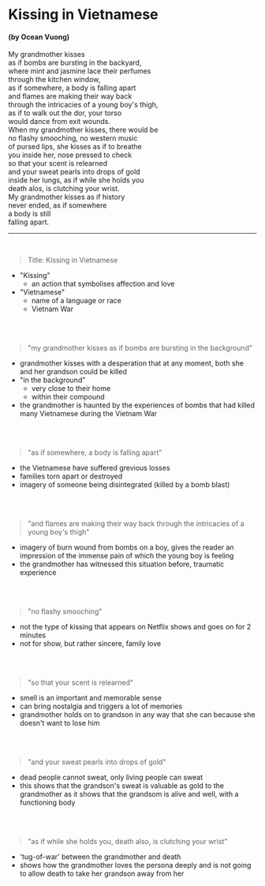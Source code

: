# Kissing in Vietnamese
#### (by Ocean Vuong)

My grandmother kisses <br>
as if bombs are bursting in the backyard, <br>
where mint and jasmine lace their perfumes <br>
through the kitchen window, <br>
as if somewhere, a body is falling apart <br>
and flames are making their way back <br>
through the intricacies of a young boy's thigh, <br>
as if to walk out the dor, your torso <br>
would dance from exit wounds. <br>
When my grandmother kisses, there would be <br>
no flashy smooching, no western music <br>
of pursed lips, she kisses as if to breathe <br>
you inside her, nose pressed to check <br>
so that your scent is relearned <br>
and your sweat pearls into drops of gold <br>
inside her lungs, as if while she holds you <br>
death alos, is clutching your wrist. <br>
My grandmother kisses as if history <br>
never ended, as if somewhere <br>
a body is still <br>
falling apart. <br>

<hr>
<br>

> Title: Kissing in Vietnamese 
- "Kissing"
    - an action that symbolises affection and love
- "Vietnamese"
    - name of a language or race
    - Vietnam War

<br><br>

> "my grandmother kisses as if bombs are bursting in the background"
- grandmother kisses with a desperation that at any moment, both she and her grandson could be killed
- "in the background"
    - very close to their home
    - within their compound
- the grandmother is haunted by the experiences of bombs that had killed many Vietnamese during the Vietnam War

<br><br>

> "as if somewhere, a body is falling apart"
- the Vietnamese have suffered grevious losses
- families torn apart or destroyed
- imagery of someone being disintegrated (killed by a bomb blast)

<br><br>

> "and flames are making their way back through the intricacies of a young boy's thigh"
- imagery of burn wound from bombs on a boy, gives the reader an impression of the immense pain of which the young boy is feeling
- the grandmother has witnessed this situation before, traumatic experience

<br><br>

> "no flashy smooching"
- not the type of kissing that appears on Netflix shows and goes on for 2 minutes
- not for show, but rather sincere, family love

<br><br>

> "so that your scent is relearned"
- smell is an important and memorable sense
- can bring nostalgia and triggers a lot of memories
- grandmother holds on to grandson in any way that she can because she doesn't want to lose him

<br><br>

> "and your sweat pearls into drops of gold"
- dead people cannot sweat, only living people can sweat
- this shows that the grandson's sweat is valuable as gold to the grandmother as it shows that the grandsom is alive and well, with a functioning body

<br><br>

> "as if while she holds you, death also, is clutching your wrist"
- 'tug-of-war' between the grandmother and death
- shows how the grandmother loves the persona deeply and is not going to allow death to take her grandson away from her

